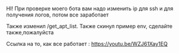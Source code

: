 HI! При проверке моего бота вам надо изменить ip для ssh и для получения логов, потом все заработает

Также изменил /get_apt_list. 
Также скинул пример env, сделайте также,пожалуйста


Ссылка на то, как все работает : https://youtu.be/WZJ61Xay1EQ
